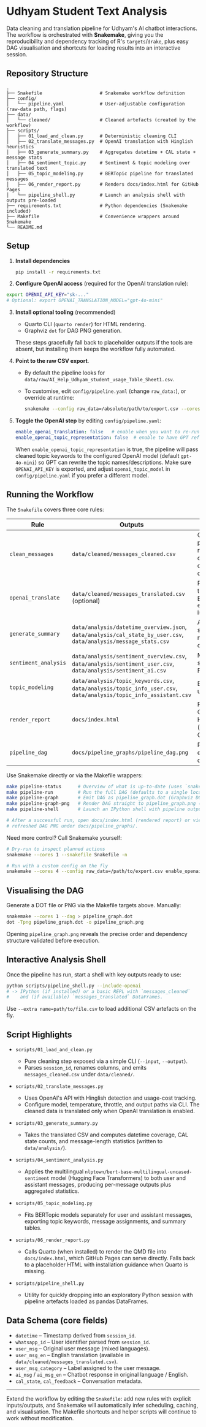 # Udhyam Student Text Analysis

Data cleaning and translation pipeline for Udhyam's AI chatbot interactions.
The workflow is orchestrated with **Snakemake**, giving you the reproducibility
and dependency tracking of R's `targets`/`drake`, plus easy DAG visualisation
and shortcuts for loading results into an interactive session.

## Repository Structure

```
.
├── Snakefile                     # Snakemake workflow definition
├── config/
│   └── pipeline.yaml             # User-adjustable configuration (raw-data path, flags)
├── data/
│   └── cleaned/                  # Cleaned artefacts (created by the workflow)
├── scripts/
│   ├── 01_load_and_clean.py      # Deterministic cleaning CLI
│   ├── 02_translate_messages.py  # OpenAI translation with Hinglish heuristics
│   ├── 03_generate_summary.py    # Aggregates datetime + CAL state + message stats
│   ├── 04_sentiment_topic.py     # Sentiment & topic modeling over translated text
│   ├── 05_topic_modeling.py      # BERTopic pipeline for translated messages
│   ├── 06_render_report.py       # Renders docs/index.html for GitHub Pages
│   └── pipeline_shell.py         # Launch an analysis shell with outputs pre-loaded
├── requirements.txt              # Python dependencies (Snakemake included)
├── Makefile                      # Convenience wrappers around Snakemake
└── README.md
```

## Setup

1. **Install dependencies**

   ```bash
   pip install -r requirements.txt
   ```

2. **Configure OpenAI access** (required for the OpenAI translation rule):

 ```bash
 export OPENAI_API_KEY="sk-..."
 # Optional: export OPENAI_TRANSLATION_MODEL="gpt-4o-mini"
 ```

3. **Install optional tooling** (recommended)

   - Quarto CLI (`quarto render`) for HTML rendering.
   - Graphviz `dot` for DAG PNG generation.

   These steps gracefully fall back to placeholder outputs if the tools are
   absent, but installing them keeps the workflow fully automated.

4. **Point to the raw CSV export**.

   - By default the pipeline looks for `data/raw/AI_Help_Udhyam_student_usage_Table_Sheet1.csv`.
   - To customise, edit `config/pipeline.yaml` (change `raw_data:`), or override at runtime:

     ```bash
     snakemake --config raw_data=/absolute/path/to/export.csv --cores 1
     ```

5. **Toggle the OpenAI step** by editing `config/pipeline.yaml`:

   ```yaml
   enable_openai_translation: false   # enable when you want to re-run OpenAI translation
   enable_openai_topic_representation: false  # enable to have GPT refine BERTopic names
   ```

   When `enable_openai_topic_representation` is true, the pipeline will pass
   cleaned topic keywords to the configured OpenAI model (default
   `gpt-4o-mini`) so GPT can rewrite the topic names/descriptions. Make sure
   `OPENAI_API_KEY` is exported, and adjust `openai_topic_model` in
   `config/pipeline.yaml` if you prefer a different model.

## Running the Workflow

The `Snakefile` covers three core rules:

| Rule               | Outputs                                                              | Purpose |
|--------------------|----------------------------------------------------------------------|---------|
| `clean_messages`     | `data/cleaned/messages_cleaned.csv`                                       | Cleans the raw export, parses `session_id`, renames/reorders columns, and prepares the canonical dataset for downstream steps. |
| `openai_translate`   | `data/cleaned/messages_translated.csv` (optional)                        | Produces an English translation using OpenAI. Enabled when `enable_openai_translation` is true. |
| `generate_summary`   | `data/analysis/datetime_overview.json`,<br>`data/analysis/cal_state_by_user.csv`,<br>`data/analysis/message_stats.csv` | Aggregates timeline, CAL state, and message-length metrics from the translated dataset. |
| `sentiment_analysis` | `data/analysis/sentiment_overview.csv`,<br>`data/analysis/sentiment_user.csv`,<br>`data/analysis/sentiment_ai.csv` | Multilingual sentiment scoring via a Hugging Face model. |
| `topic_modeling`     | `data/analysis/topic_keywords.csv`,<br>`data/analysis/topic_info_user.csv`,<br>`data/analysis/topic_info_assistant.csv` | BERTopic clustering for user/assistant messages. |
| `render_report`      | `docs/index.html`                                                       | Renders the existing Quarto report source to HTML for GitHub Pages (writes a placeholder if Quarto CLI is unavailable). |
| `pipeline_dag`       | `docs/pipeline_graphs/pipeline_dag.png`                                 | Rebuilds the DAG visual on every run (`snakemake --dag | dot`). |

Use Snakemake directly or via the Makefile wrappers:

```bash
make pipeline-status      # Overview of what is up-to-date (uses `snakemake --summary`)
make pipeline-run         # Run the full DAG (defaults to a single local core; always re-renders docs/index.html)
make pipeline-graph       # Emit DAG as pipeline_graph.dot (Graphviz DOT format)
make pipeline-graph-png   # Render DAG straight to pipeline_graph.png (requires Graphviz `dot`)
make pipeline-shell       # Launch an IPython shell with pipeline outputs pre-loaded

# After a successful run, open docs/index.html (rendered report) or view the
# refreshed DAG PNG under docs/pipeline_graphs/.
```

Need more control? Call Snakemake yourself:

```bash
# Dry-run to inspect planned actions
snakemake --cores 1 --snakefile Snakefile -n

# Run with a custom config on the fly
snakemake --cores 4 --config raw_data=/path/to/export.csv enable_openai_translation=true
```

## Visualising the DAG

Generate a DOT file or PNG via the Makefile targets above. Manually:

```bash
snakemake --cores 1 --dag > pipeline_graph.dot
dot -Tpng pipeline_graph.dot -o pipeline_graph.png
```

Opening `pipeline_graph.png` reveals the precise order and dependency structure
validated before execution.

## Interactive Analysis Shell

Once the pipeline has run, start a shell with key outputs ready to use:

```bash
python scripts/pipeline_shell.py --include-openai
# -> IPython (if installed) or a basic REPL with `messages_cleaned`
#    and (if available) `messages_translated` DataFrames.
```

Use `--extra name=path/to/file.csv` to load additional CSV artefacts on the fly.

## Script Highlights

- `scripts/01_load_and_clean.py`
  - Pure cleaning step exposed via a simple CLI (`--input`, `--output`).
  - Parses `session_id`, renames columns, and emits `messages_cleaned.csv` under
    `data/cleaned/`.

- `scripts/02_translate_messages.py`
  - Uses OpenAI's API with Hinglish detection and usage-cost tracking.
  - Configure model, temperature, throttle, and output paths via CLI. The
    cleaned data is translated only when OpenAI translation is enabled.

- `scripts/03_generate_summary.py`
  - Takes the translated CSV and computes datetime coverage, CAL state counts,
    and message-length statistics (written to `data/analysis/`).

- `scripts/04_sentiment_analysis.py`
  - Applies the multilingual `nlptown/bert-base-multilingual-uncased-sentiment`
    model (Hugging Face Transformers) to both user and assistant messages,
    producing per-message outputs plus aggregated statistics.

- `scripts/05_topic_modeling.py`
  - Fits BERTopic models separately for user and assistant messages, exporting
    topic keywords, message assignments, and summary tables.

- `scripts/06_render_report.py`
  - Calls Quarto (when installed) to render the QMD file into `docs/index.html`,
    which GitHub Pages can serve directly. Falls back to a placeholder HTML
    with installation guidance when Quarto is missing.

- `scripts/pipeline_shell.py`
  - Utility for quickly dropping into an exploratory Python session with
    pipeline artefacts loaded as pandas DataFrames.

## Data Schema (core fields)

- `datetime` – Timestamp derived from `session_id`.
- `whatsapp_id` – User identifier parsed from `session_id`.
- `user_msg` – Original user message (mixed languages).
- `user_msg_en` – English translation (available in `data/cleaned/messages_translated.csv`).
- `user_msg_category` – Label assigned to the user message.
- `ai_msg` / `ai_msg_en` – Chatbot response in original language / English.
- `cal_state`, `cal_feedback` – Conversation metadata.

---

Extend the workflow by editing the `Snakefile`: add new rules with explicit
inputs/outputs, and Snakemake will automatically infer scheduling, caching, and
visualisation. The Makefile shortcuts and helper scripts will continue to work
without modification.
